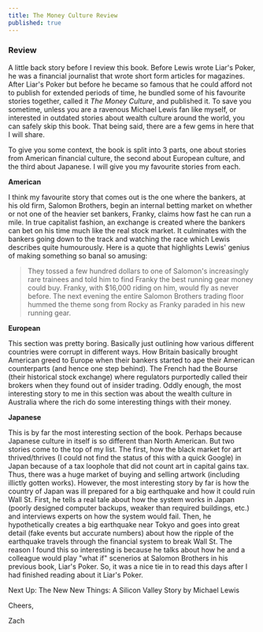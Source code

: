 ```yaml
---
title: The Money Culture Review
published: true
---
```


### Review

A little back story before I review this book. Before Lewis wrote Liar's Poker, he was a financial journalist that wrote short form articles for magazines. After Liar's Poker but before he became so famous that he could afford not to publish for extended periods of time, he bundled some of his favourite stories together, called it *The Money Culture*, and published it. To save you sometime, unless you are a ravenous Michael Lewis fan like myself, or interested in outdated stories about wealth culture around the world, you can safely skip this book. That being said, there are a few gems in here that I will share.

To give you some context, the book is split into 3 parts, one about stories from American financial culture, the second about European culture, and the third about Japanese. I will give you my favourite stories from each.

**American**

I think my favourite story that comes out is the one where the bankers, at his old firm, Salomon Brothers, begin an internal betting market on whether or not one of the heavier set bankers, Franky, claims how fast he can run a mile. In true capitalist fashion, an exchange is created where the  bankers can bet on his time much like the real stock market. It culminates with the bankers going down to the track and watching the race which Lewis describes quite humourously. Here is a quote that highlights Lewis' genius of making something so banal so amusing:

>They tossed a few hundred dollars to one of Salomon's increasingly rare trainees and told him to find Franky the best running gear money could buy. Franky, with $16,000 riding on him, would fly as never before. The next evening the entire Salomon Brothers trading floor hummed the theme song from Rocky as Franky paraded in his new running gear.

**European**

This section was pretty boring. Basically just outlining how various different countries were corrupt in different ways. How Britain basically brought American greed to Europe when their bankers started to ape their American counterparts (and hence one step behind). The French had the Bourse (their historical stock exchange) where regulators purportedly called their brokers when they found out of insider trading. Oddly enough, the most interesting story to me in this section was about the wealth culture in Australia where the rich do some interesting things with their money.

**Japanese**

This is by far the most interesting section of the book. Perhaps because Japanese culture in itself is so different than North American. But two stories come to the top of my list. The first, how the black market for art thrived/thrives (I could not find the status of this with a quick Google) in Japan because of a tax loophole that did not count art in capital gains tax. Thus, there was a huge market of buying and selling artwork (including illictly gotten works). However, the most interesting story by far is how the country of Japan was ill prepared for a big earthquake and how it could ruin Wall St. First, he tells a real tale about how the system works in Japan (poorly designed computer backups, weaker than required buildings, etc.) and interviews experts on how the system would fail. Then, he hypothetically creates a big earthquake near Tokyo and goes into great detail (fake events but accurate numbers) about how the ripple of the earthquake travels through the financial system to break Wall St. The reason I found this so interesting is because he talks about how he and a colleague would play "what if" scenerios at Salomon Brothers in his previous book, Liar's Poker. So, it was a nice tie in to read this days after I had finished reading about it Liar's Poker.

Next Up: The New New Things: A Silicon Valley Story by Michael Lewis

Cheers,

Zach